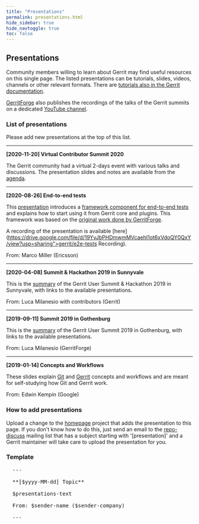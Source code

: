 ```yaml
---
title: "Presentations"
permalink: presentations.html
hide_sidebar: true
hide_navtoggle: true
toc: false
---
```


## Presentations

Community members willing to learn about Gerrit may find useful resources on this single page.
The listed presentations can be tutorials, slides, videos, channels or other relevant formats.
There are [tutorials also in the Gerrit documentation](https://gerrit-review.googlesource.com/Documentation/index.html#_tutorials).

[GerritForge](https://www.gerritforge.com) also publishes the recordings of the talks of the
Gerrit summits on a dedicated [YouTube channel](https://www.youtube.com/gerritforgetv).

### List of presentations

Please add new presentations at the top of this list.

---

**[2020-11-20] Virtual Contributor Summit 2020**

The Gerrit community had a virtual 2-days event with various talks and
discussions. The presentation slides and notes are available from the
[agenda](https://docs.google.com/document/d/1WauJfNxracjBK3PxuVnwNIppESGMBtZwxMYjxxeDN6M).

---

**[2020-08-26] End-to-end tests**

This [presentation](https://docs.google.com/presentation/d/1xZShuNKHmqeKAtfLzxwllQWze9P18i2nHbTzX_lQ9r4/edit?usp=sharing")
introduces a [framework component for end-to-end
tests](https://gerrit-review.googlesource.com/Documentation/dev-e2e-tests.html)
and explains how to start using it from Gerrit core and plugins. This framework
was based on the [original work done by
GerritForge](https://gitenterprise.me/2019/12/20/stress-your-gerrit-with-gatling/).

A recording of the presentation is available
[here](https://drive.google.com/file/d/19YvJbPHDmwmMVcaehI1ot6xVdoQY0QxY/view?usp=sharing">gerrit/e2e-tests Recording).

From: Marco Miller (Ericsson)

---

**[2020-04-08] Summit & Hackathon 2019 in Sunnyvale**

This is the
[summary](https://www.gerritcodereview.com/2020-04-08-user-summit-sunnyvale-summary.html)
of the Gerrit User Summit & Hackathon 2019 in Sunnyvale, with links to the
available presentations.

From: Luca Milanesio with contributors (Gerrit)

---

**[2019-09-11] Summit 2019 in Gothenburg**

This is the
[summary](https://www.gerritcodereview.com/2019-09-11-user-summit-gothenburg-summary.html)
of the Gerrit User Summit 2019 in Gothenburg, with links to the available
presentations.

From: Luca Milanesio (GerritForge)

---

**[2019-01-14] Concepts and Workflows**

These slides explain
[Git](https://docs.google.com/presentation/d/1IQCRPHEIX-qKo7QFxsD3V62yhyGA9_5YsYXFOiBpgkk/edit?usp=sharing)
and [Gerrit](https://docs.google.com/presentation/d/1C73UgQdzZDw0gzpaEqIC6SPujZJhqamyqO1XOHjH-uk/edit?usp=sharing)
concepts and workflows and are meant for self-studying how Git and Gerrit work.

From: Edwin Kempin (Google)

### How to add presentations

Upload a change to the [homepage](https://gerrit-review.googlesource.com/admin/repos/homepage)
project that adds the presentation to this page. If you don't know how to do this, just
send an email to the [repo-discuss](https://groups.google.com/forum/#!forum/repo-discuss)
mailing list that has a subject starting with '[presentation]' and a Gerrit maintainer
will take care to upload the presentation for you.

### Template

<pre>
  ---

  **[$yyyy-MM-dd] Topic**

  $presentations-text

  From: $sender-name ($sender-company)

  ---
</pre>
